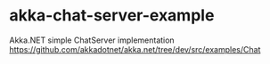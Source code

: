 # akka-chat-server-example
Akka.NET simple ChatServer implementation https://github.com/akkadotnet/akka.net/tree/dev/src/examples/Chat
